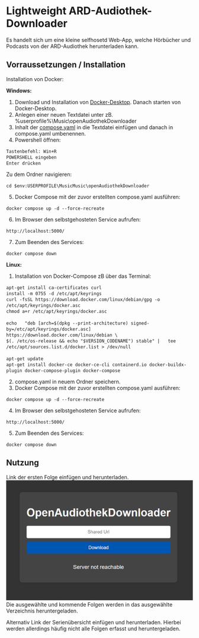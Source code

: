 # Lightweight ARD-Audiothek-Downloader

Es handelt sich um eine kleine selfhosetd Web-App, welche Hörbücher und Podcasts von der ARD-Audiothek herunterladen kann. 

## Vorraussetzungen / Installation

Installation von Docker:

__Windows:__

1. Download und Installation von [Docker-Desktop](https://docs.docker.com/desktop/setup/install/windows-install/). Danach starten von Docker-Desktop.
2. Anlegen einer neuen Textdatei unter zB. %userprofile%\Music\openAudiothekDownloader
3. Inhalt der [compose.yaml](./compose.yaml) in die Textdatei einfügen und danach in compose.yaml umbenennen.
4. Powershell öffnen: 
```
Tastenbefehl: Win+R
POWERSHELL eingeben
Enter drücken
```
Zu dem Ordner navigieren:
```
cd $env:USERPROFILE\MusicMusic\openAudiothekDownloader
```
5. Docker Compose mit der zuvor erstellten compose.yaml ausführen:
```
docker compose up -d --force-recreate
```
6. Im Browser den selbstgehosteten Service aufrufen:
```
http://localhost:5000/
```
7. Zum Beenden des Services:
```
docker compose down
```

__Linux:__
1. Installation von Docker-Compose zB über das Terminal:
```
apt-get install ca-certificates curl
install -m 0755 -d /etc/apt/keyrings
curl -fsSL https://download.docker.com/linux/debian/gpg -o /etc/apt/keyrings/docker.asc
chmod a+r /etc/apt/keyrings/docker.asc

echo   "deb [arch=$(dpkg --print-architecture) signed-by=/etc/apt/keyrings/docker.asc] https://download.docker.com/linux/debian \
$(. /etc/os-release && echo "$VERSION_CODENAME") stable" |   tee /etc/apt/sources.list.d/docker.list > /dev/null
   
apt-get update
apt-get install docker-ce docker-ce-cli containerd.io docker-buildx-plugin docker-compose-plugin docker-compose
```
2. compose.yaml in neuem Ordner speichern.
3. Docker Compose mit der zuvor erstellten compose.yaml ausführen:
```
docker compose up -d --force-recreate
```
4. Im Browser den selbstgehosteten Service aufrufen:
```
http://localhost:5000/
```
5. Zum Beenden des Services:
```
docker compose down
```

## Nutzung
Link der ersten Folge einfügen und herunterladen.
![alt text](./images/webfrontend.png)
Die ausgewählte und kommende Folgen werden in das ausgewählte Verzeichnis heruntergeladen. 

Alternativ Link der Serienübersicht einfügen und herunterladen.
Hierbei werden allerdings häufig nicht alle Folgen erfasst und heruntergeladen.
